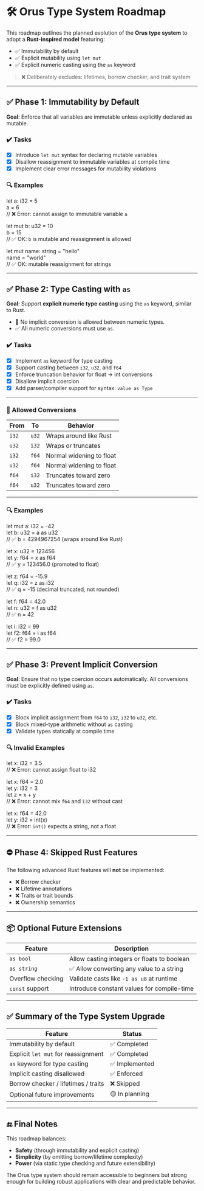 
# 🛠️ Orus Type System Roadmap

This roadmap outlines the planned evolution of the **Orus type system** to adopt a **Rust-inspired model** featuring:

- ✅ Immutability by default
- ✅ Explicit mutability using `let mut`
- ✅ Explicit numeric casting using the `as` keyword

> ❌ Deliberately excludes: lifetimes, borrow checker, and trait system

---

## ✅ Phase 1: Immutability by Default

**Goal**: Enforce that all variables are immutable unless explicitly declared as mutable.

### ✔️ Tasks

- [x] Introduce `let mut` syntax for declaring mutable variables
- [x] Disallow reassignment to immutable variables at compile time
- [x] Implement clear error messages for mutability violations

### 🔍 Examples

let a: i32 = 5  
a = 6  
// ❌ Error: cannot assign to immutable variable `a`

let mut b: u32 = 10  
b = 15  
// ✅ OK: `b` is mutable and reassignment is allowed

let mut name: string = "hello"  
name = "world"  
// ✅ OK: mutable reassignment for strings

---

## ✅ Phase 2: Type Casting with `as`

**Goal**: Support **explicit numeric type casting** using the `as` keyword, similar to Rust.

- 🚫 No implicit conversion is allowed between numeric types.
- ✅ All numeric conversions must use `as`.

### ✔️ Tasks

- [x] Implement `as` keyword for type casting
- [x] Support casting between `i32`, `u32`, and `f64`
- [x] Enforce truncation behavior for float → int conversions
- [x] Disallow implicit coercion
- [x] Add parser/compiler support for syntax: `value as Type`

---

### 🔁 Allowed Conversions

| From   | To   | Behavior                          |
|--------|------|-----------------------------------|
| `i32`  | `u32`| Wraps around like Rust            |
| `u32`  | `i32`| Wraps or truncates                |
| `i32`  | `f64`| Normal widening to float          |
| `u32`  | `f64`| Normal widening to float          |
| `f64`  | `i32`| Truncates toward zero             |
| `f64`  | `u32`| Truncates toward zero             |

---

### 🔍 Examples

let mut a: i32 = -42  
let b: u32 = a as u32  
// ✅ b = 4294967254 (wraps around like Rust)

let x: u32 = 123456  
let y: f64 = x as f64  
// ✅ y = 123456.0 (promoted to float)

let z: f64 = -15.9  
let q: i32 = z as i32  
// ✅ q = -15 (decimal truncated, not rounded)

let f: f64 = 42.0  
let n: u32 = f as u32  
// ✅ n = 42

let i: i32 = 99  
let f2: f64 = i as f64  
// ✅ f2 = 99.0

---

## ✅ Phase 3: Prevent Implicit Conversion

**Goal**: Ensure that no type coercion occurs automatically. All conversions must be explicitly defined using `as`.

### ✔️ Tasks

- [x] Block implicit assignment from `f64` to `i32`, `i32` to `u32`, etc.
- [x] Block mixed-type arithmetic without `as` casting
- [x] Validate types statically at compile time

### 🔍 Invalid Examples

let x: i32 = 3.5  
// ❌ Error: cannot assign float to i32

let x: f64 = 2.0  
let y: i32 = 3  
let z = x + y  
// ❌ Error: cannot mix `f64` and `i32` without cast

let x: f64 = 42.0  
let y: i32 = int(x)  
// ❌ Error: `int()` expects a string, not a float

---

## ⛔ Phase 4: Skipped Rust Features

The following advanced Rust features will **not** be implemented:

- ❌ Borrow checker
- ❌ Lifetime annotations
- ❌ Traits or trait bounds
- ❌ Ownership semantics

---

## 📦 Optional Future Extensions

| Feature            | Description                                 |
|--------------------|---------------------------------------------|
| `as bool`          | Allow casting integers or floats to boolean |
| `as string`        | ✅ Allow converting any value to a string |
| Overflow checking  | Validate casts like `-1 as u8` at runtime   |
| `const` support    | Introduce constant values for compile-time  |

---

## ✅ Summary of the Type System Upgrade

| Feature                               | Status        |
|---------------------------------------|---------------|
| Immutability by default               | ✅ Completed   |
| Explicit `let mut` for reassignment   | ✅ Completed   |
| `as` keyword for type casting         | ✅ Implemented |
| Implicit casting disallowed           | ✅ Enforced    |
| Borrow checker / lifetimes / traits  | ❌ Skipped     |
| Optional future improvements          | 🟡 In planning |

---

## 🔚 Final Notes

This roadmap balances:
- **Safety** (through immutability and explicit casting)
- **Simplicity** (by omitting borrow/lifetime complexity)
- **Power** (via static type checking and future extensibility)

The Orus type system should remain accessible to beginners but strong enough for building robust applications with clear and predictable behavior.
